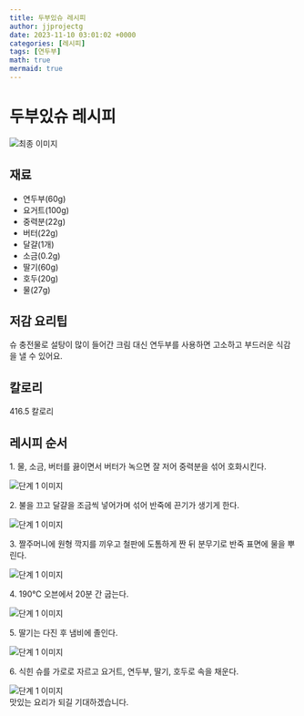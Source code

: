 ```yaml
---
title: 두부있슈 레시피
author: jjprojectg
date: 2023-11-10 03:01:02 +0000
categories: [레시피]
tags: [연두부]
math: true
mermaid: true
---
```

<meta name="og:type" content="website" />
<meta charset="UTF-8">
<div class="header">
<h1>두부있슈 레시피</h1>
</div>

<div class="container my-4">
<div class="row">
<div class="col-12 col-md-6">
<div class="recipe-image">
<img src="http://www.foodsafetykorea.go.kr/uploadimg/cook/10_01114_2.png" class="step-image" alt="최종 이미지">
</div>
</div>
<div class="col-12 col-md-6">
<div class="ingredients">
<h2>재료</h2>
<ul class='card'>
<li> 연두부(60g) </li>
<li>  요거트(100g) </li>
<li>  중력분(22g) </li>
<li> 버터(22g) </li>
<li>  달걀(1개) </li>
<li>  소금(0.2g) </li>
<li> 딸기(60g) </li>
<li>  호두(20g) </li>
<li>  물(27g) </li>

</ul>
</div>
</div>
<div class="col-12 col-md-6">
<div class="ingredients">
<h2>저감 요리팁</h2>
<div class='card'> 
<p >
슈 충전물로 설탕이 많이 들어간 크림 대신 연두부를 사용하면 고소하고 부드러운 식감을 낼 수 있어요.
</p>
</div>
</div>
<div class="ingredients">
<h2>칼로리</h2>
<div class='card'> 
<p>
416.5 칼로리
</p>
</div>
</div>
</div>
</div>

<h2 class="my-4">레시피 순서</h2>
<div class="card recipe-card">
<div class="card-body recipe-stesp">
<p class="card-text step-description">1. 물, 소금, 버터를 끓이면서 버터가 녹으면 잘 저어 중력분을 섞어 호화시킨다.</p>
<img src="http://www.foodsafetykorea.go.kr/uploadimg/cook/20_01114_1.JPG" alt="단계 1 이미지" class="step-image">
</div>
</div>

<div class="card recipe-card">
<div class="card-body recipe-stesp">
<p class="card-text step-description">2. 불을 끄고 달걀을 조금씩 넣어가며 섞어 반죽에 끈기가 생기게 한다.</p>
<img src="http://www.foodsafetykorea.go.kr/uploadimg/cook/20_01114_2.JPG" alt="단계 1 이미지" class="step-image">
</div>
</div>

<div class="card recipe-card">
<div class="card-body recipe-stesp">
<p class="card-text step-description">3. 짤주머니에 원형 깍지를 끼우고 철판에 도톰하게 짠 뒤 분무기로 반죽 표면에 물을 뿌린다.</p>
<img src="http://www.foodsafetykorea.go.kr/uploadimg/cook/20_01114_3.JPG" alt="단계 1 이미지" class="step-image">
</div>
</div>

<div class="card recipe-card">
<div class="card-body recipe-stesp">
<p class="card-text step-description">4. 190℃ 오븐에서 20분 간 굽는다.</p>
<img src="http://www.foodsafetykorea.go.kr/uploadimg/cook/20_01114_4.JPG" alt="단계 1 이미지" class="step-image">
</div>
</div>

<div class="card recipe-card">
<div class="card-body recipe-stesp">
<p class="card-text step-description">5. 딸기는 다진 후 냄비에 졸인다.</p>
<img src="http://www.foodsafetykorea.go.kr/uploadimg/cook/20_01114_5.JPG" alt="단계 1 이미지" class="step-image">
</div>
</div>

<div class="card recipe-card">
<div class="card-body recipe-stesp">
<p class="card-text step-description">6. 식힌 슈를 가로로 자르고 요거트, 연두부, 딸기, 호두로 속을 채운다.</p>
<img src="http://www.foodsafetykorea.go.kr/uploadimg/cook/20_01114_6.JPG" alt="단계 1 이미지" class="step-image">
</div>
</div>


</div>
맛있는 요리가 되길 기대하겠습니다.

